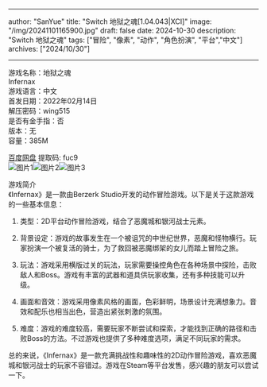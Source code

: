
---
author: "SanYue"
title: "Switch 地狱之魂[1.04.043|XCI]"
image: "/img/20241101165900.jpg"
draft: false
date: 2024-10-30
description: "Switch 地狱之魂"
tags: ["冒险", "像素", "动作", "角色扮演", "平台","中文"]
archives: ["2024/10/30"]

---

游戏名称：地狱之魂   
Infernax    
游戏语言：中文  
首发日期：2022年02月14日  
解压密码：wing515  
是否有金手指：否  
版本：无   
容量：385M

[百度网盘](https://pan.baidu.com/s/1KyRToNEmKc9z0CKsNqYYlA) 提取码: fuc9  
![图片1](/img/1e8abca0.jpg)![图片2](/img/2c26b5af.jpg)![图片3](/img/2c100710.jpg)  

游戏简介  
《Infernax》是一款由Berzerk Studio开发的动作冒险游戏。以下是关于这款游戏的一些基本信息：

1. 类型：2D平台动作冒险游戏，结合了恶魔城和银河战士元素。

2. 背景设定：游戏的故事发生在一个被诅咒的中世纪世界，恶魔和怪物横行。玩家扮演一个被复活的骑士，为了救回被恶魔绑架的女儿而踏上冒险之旅。

3. 玩法：游戏采用横版过关的玩法，玩家需要操控角色在各种场景中探险，击败敌人和Boss。游戏有丰富的武器和道具供玩家收集，还有多种技能可以升级。

4. 画面和音效：游戏采用像素风格的画面，色彩鲜明，场景设计充满想象力。音效和配乐也相当出色，营造出紧张刺激的氛围。

5. 难度：游戏的难度较高，需要玩家不断尝试和探索，才能找到正确的路径和击败Boss的方法。不过游戏也提供了多种难度选项，满足不同玩家的需求。

总的来说，《Infernax》是一款充满挑战性和趣味性的2D动作冒险游戏，喜欢恶魔城和银河战士的玩家不容错过。游戏在Steam等平台发售，感兴趣的朋友可以尝试一下。
